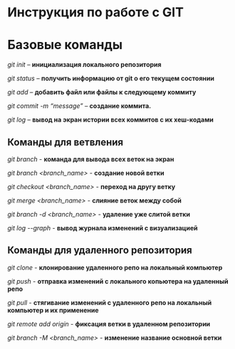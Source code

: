 # Инструкция по работе с GIT

# Базовые команды

*git init* – **инициализация локального репозитория**

*git status* – **получить информацию от git о его текущем состоянии**

*git add* – **добавить файл или файлы к следующему коммиту**

*git commit -m “message”* – **создание коммита.**

*git log* – **вывод на экран истории всех коммитов с их хеш-кодами**

## Команды для ветвления

*git branch* - **команда для вывода всех веток на экран**

*git branch <branch_name>* - **создание новой ветки**

*git checkout <branch_name>* - **переход на другу ветку**

*git merge <branch_name>* - **слияние веток между собой**

*git branch -d <branch_name>* - **удаление уже слитой ветки**

*git log --graph* - **вывод журнала изменений с визуализацией**

## Команды для удаленного репозитория

*git clone* - **клонирование удаленного репо на локальный компьютер**

 *git push* - **отправка изменений с локального копьютера на удаленный репо**

 *git pull* - **стягивание изменений с удаленного репо на локальный компьютер и их применение**

 *git remote add origin* - **фиксация ветки в удаленном репозитории**

 *git branch -M <branch_name>* - **изменение название основной ветки**